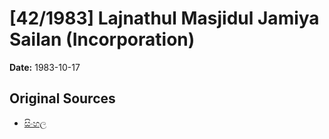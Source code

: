 # [42/1983] Lajnathul Masjidul Jamiya Sailan (Incorporation)

**Date:** 1983-10-17

## Original Sources

- [සිංහල](https://documents.gov.lk/view/acts/1983/10/42-1983_S.pdf)
